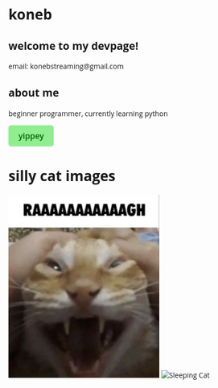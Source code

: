 <!DOCTYPE html>
<html>
    <head>
        <meta charset="utf-8">
        <title>koneb's devpage</title>
        <link href="https://fonts.googleapis.com/css2?family=Open+Sans:wght@400;600&display=swap" rel="stylesheet">
        <style>
            body {
                font-family: 'Open Sans', sans-serif;
            }
            button {
                background-color: lightgreen;
                color: darkgreen;
                border: none;
                padding: 10px 20px;
                font-size: 16px;
                cursor: pointer;
                border-radius: 5px;
                font-family: 'Open Sans', sans-serif;
                font-weight: 600;
            }
            button:hover {
                background-color: limegreen;
            }
        </style>
    </head>
    <body>
        <h1>koneb</h1>
        <h2>welcome to my devpage!</h2>
        <p>email: konebstreaming@gmail.com</p>
        <h2>about me</h2>
        <p>beginner programmer, currently learning python</p>
<body>
        <button onclick="playSound()">yippey</button>
        <audio id="yippey-sound">
            <source src="yippee-made-with-Voicemod.mp3" type="audio/mpeg">
            Your browser does not support the audio element.
        </audio>
        <script>
            function playSound() {
                var sound = document.getElementById("yippey-sound");
                sound.play();
            }
        </script>
    <body>
        <h1>silly cat images</h1>
        <img src="download (27).jpeg" alt="Profile Image" width="300">
        <img src="😴.jpeg" alt="Sleeping Cat" width="300">
    </body>
</html>
